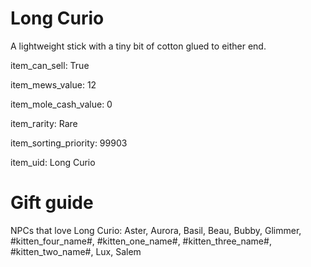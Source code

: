 # Long Curio

A lightweight stick with a tiny bit of cotton glued to either end.

item_can_sell: True

item_mews_value: 12

item_mole_cash_value: 0

item_rarity: Rare

item_sorting_priority: 99903

item_uid: Long Curio

# Gift guide

NPCs that love Long Curio: Aster, Aurora, Basil, Beau, Bubby, Glimmer, #kitten_four_name#, #kitten_one_name#, #kitten_three_name#, #kitten_two_name#, Lux, Salem